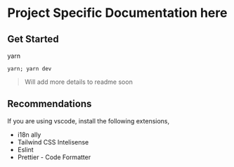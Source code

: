 # Project Specific Documentation here

## Get Started

yarn

```
yarn; yarn dev
```

> Will add more details to readme soon

## Recommendations

If you are using vscode, install the following extensions,

- i18n ally
- Tailwind CSS Intelisense
- Eslint
- Prettier - Code Formatter
